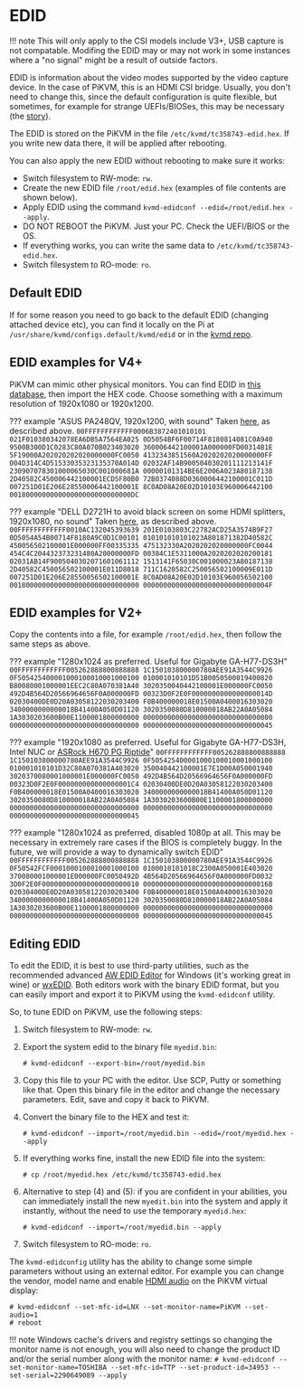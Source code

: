 # EDID

!!! note
    This will only apply to the CSI models include V3+, USB capture is not compatable.
    Modifing the EDID may or may not work in some instances where a "no signal" might be a result of outside factors.


EDID is information about the video modes supported by the video capture device.
In the case of PiKVM, this is an HDMI CSI bridge. Usually, you don't need to change this, since the default configuration is quite flexible,
but sometimes, for example for strange UEFIs/BIOSes, this may be necessary (the [story](https://github.com/pikvm/pikvm/issues/78)).

The EDID is stored on the PiKVM in the file `/etc/kvmd/tc358743-edid.hex`. If you write new data there, it will be applied after rebooting.

You can also apply the new EDID without rebooting to make sure it works:

* Switch filesystem to RW-mode: `rw`.
* Create the new EDID file `/root/edid.hex` (examples of file contents are shown below).
* Apply EDID using the command `kvmd-edidconf --edid=/root/edid.hex --apply`.
* DO NOT REBOOT the PiKVM. Just your PC. Check the UEFI/BIOS or the OS.
* If everything works, you can write the same data to `/etc/kvmd/tc358743-edid.hex`.
* Switch filesystem to RO-mode: `ro`.


## Default EDID

If for some reason you need to go back to the default EDID (changing attached device etc), you can find it locally on the Pi at `/usr/share/kvmd/configs.default/kvmd/edid` or in the [kvmd repo](https://github.com/pikvm/kvmd/blob/master/configs/kvmd/edid).


## EDID examples for V4+

PiKVM can mimic other physical monitors. You can find EDID in [this database](https://github.com/linuxhw/EDID), then import the HEX code. Choose something with a maximum resolution of 1920x1080 or 1920x1200.

??? example "ASUS PA248QV, 1920x1200, with sound"
    Taken [here](https://github.com/linuxhw/EDID/blob/master/Digital/ASUS/AUS2487/2B473481CAE6), as described above.
    ```
    00FFFFFFFFFFFF0006B3872401010101
    021F010380342078EA6DB5A7564EA025
    0D5054BF6F00714F8180814081C0A940
    9500B300D1C0283C80A070B023403020
    360006442100001A000000FD00314B1E
    5F19000A202020202020000000FC0050
    4132343851560A2020202020000000FF
    004D314C4D51533035323135370A014D
    02032AF14B900504030201111213141F
    230907078301000065030C001000681A
    00000101314BE6E2006A023A80187138
    2D40582C450006442100001ECD5F80B0
    72B0374088D0360006442100001C011D
    007251D01E206E28550006442100001E
    8C0AD08A20E02D10103E960006442100
    001800000000000000000000000000DC
    ```


??? example "DELL D2721H to avoid black screen on some HDMI splitters, 1920x1080, no sound"
    Taken [here](https://github.com/linuxhw/EDID/blob/master/Digital/Dell/DEL2013/EEE824E681BF), as described above.
    ```
    00FFFFFFFFFFFF0010AC132045393639
    201E0103803C22782ACD25A3574B9F27
    0D5054A54B00714F8180A9C0D1C00101
    010101010101023A801871382D40582C
    450056502100001E000000FF00335335
    475132330A2020202020000000FC0044
    454C4C204432373231480A20000000FD
    00384C1E5311000A2020202020200181
    02031AB14F9005040302071601061112
    1513141F65030C001000023A80187138
    2D40582C450056502100001E011D8018
    711C1620582C250056502100009E011D
    007251D01E206E28550056502100001E
    8C0AD08A20E02D10103E960056502100
    00180000000000000000000000000000
    0000000000000000000000000000004F
    ```


## EDID examples for V2+

Copy the contents into a file, for example `/root/edid.hex`, then follow the same steps as above.

??? example "1280x1024 as preferred. Useful for Gigabyte GA-H77-DS3H"
    ```
    00FFFFFFFFFFFF005262888800888888
    1C150103800000780AEE91A3544C9926
    0F505425400001000100010001000100
    010001010101D51B0050500019400820
    B80080001000001EEC2C80A070381A40
    3020350040442100001E000000FC0050
    492D4B564D20566964656F0A000000FD
    00323D0F2E0F0000000000000000014D
    02030400DE0D20A03058122030203400
    F0B400000018E01500A0400016303020
    3400000000000018B41400A050D01120
    3020350080D810000018AB22A0A05084
    1A3030203600B00E1100001800000000
    00000000000000000000000000000000
    00000000000000000000000000000000
    00000000000000000000000000000045
    ```

??? example "1920x1080 as preferred. Useful for Gigabyte GA-H77-DS3H, Intel NUC or [ASRock H670 PG Riptide](https://github.com/pikvm/pikvm/issues/715)"
    ```
    00FFFFFFFFFFFF005262888800888888
    1C150103800000780AEE91A3544C9926
    0F505425400001000100010001000100
    010001010101D32C80A070381A403020
    350040442100001E7E1D00A050001940
    3020370080001000001E000000FC0050
    492D4B564D20566964656F0A000000FD
    00323D0F2E0F000000000000000001C4
    02030400DE0D20A03058122030203400
    F0B400000018E01500A0400016303020
    3400000000000018B41400A050D01120
    3020350080D810000018AB22A0A05084
    1A3030203600B00E1100001800000000
    00000000000000000000000000000000
    00000000000000000000000000000000
    00000000000000000000000000000045
    ```

??? example "1280x1024 as preferred, disabled 1080p at all. This may be necessary in extremely rare cases if the BIOS is completely buggy. In the future, we will provide a way to dynamically switch EDID"
    ```
    00FFFFFFFFFFFF005262888800888888
    1C150103800000780AEE91A3544C9926
    0F50542FCF0001000100010001000100
    0100010101018C2300A050001E403020
    370080001000001E000000FC0050492D
    4B564D20566964656F0A000000FD0032
    3D0F2E0F000000000000000000000010
    0000000000000000000000000000016B
    02030400DE0D20A03058122030203400
    F0B400000018E01500A0400016303020
    3400000000000018B41400A050D01120
    3020350080D810000018AB22A0A05084
    1A3030203600B00E1100001800000000
    00000000000000000000000000000000
    00000000000000000000000000000000
    00000000000000000000000000000045
    ```


## Editing EDID

To edit the EDID, it is best to use third-party utilities, such as the recommended advanced
[AW EDID Editor](https://www.analogway.com/emea/products/software-tools/aw-edid-editor) for Windows (it's working great in wine)
or [wxEDID](https://sourceforge.net/projects/wxedid). Both editors work with the binary EDID format, but you can easily import and export it
to PiKVM using the `kvmd-edidconf` utility.

So, to tune EDID on PiKVM, use the following steps:

1. Switch filesystem to RW-mode: `rw`.

2. Export the system edid to the binary file `myedid.bin`:
   ```
   # kvmd-edidconf --export-bin=/root/myedid.bin
   ```

3. Copy this file to your PC with the editor. Use SCP, Putty or something like that. Open this binary file in the editor and change the necessary parameters. Edit, save and copy it back to PiKVM.

4. Convert the binary file to the HEX and test it:
   ```
   # kvmd-edidconf --import=/root/myedid.bin --edid=/root/myedid.hex --apply
   ```

5. If everything works fine, install the new EDID file into the system:
   ```
   # cp /root/myedid.hex /etc/kvmd/tc358743-edid.hex
   ```

6. Alternative to step (4) and (5): if you are confident in your abilities, you can immediately install the new `myedit.bin` into the system and apply it instantly, without the need to use the temporary `myedid.hex`:
   ```
   # kvmd-edidconf --import=/root/myedid.bin --apply
   ```

7. Switch filesystem to RO-mode: `ro`.

The `kvmd-edidconfig` utility has the ability to change some simple parameters without using an external editor. For example you can change the vendor, model name and enable [HDMI audio](audio.md) on the PiKVM virtual display:

```
# kvmd-edidconf --set-mfc-id=LNX --set-monitor-name=PiKVM --set-audio=1
# reboot
```
!!! note
    Windows cache's drivers and registry settings so changing the monitor name is not enough, you will also need to change the product ID and/or the serial number along with the monitor name:
    `# kvmd-edidconf --set-monitor-name=TOSHIBA --set-mfc-id=TTP --set-product-id=34953 --set-serial=2290649089 --apply`
